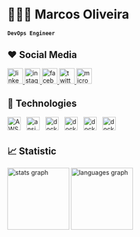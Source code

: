 # 🧑🏽‍💻 Marcos Oliveira
**`DevOps Engineer`**
## ❤️ Social Media
<div align="left">
  <a href="https://www.linkedin.com/in/marcosfernandesdeoliveira/" target="_blank">
    <img src="https://img.shields.io/static/v1?message=LinkedIn&logo=linkedin&label=&color=0077B5&logoColor=white&labelColor=&style=for-the-badge" height="35" alt="linkedin logo"  />
  </a>
  <a href="https://www.instagram.com/by_marcosoliveira/" target="_blank">
    <img src="https://img.shields.io/static/v1?message=Instagram&logo=instagram&label=&color=E4405F&logoColor=white&labelColor=&style=for-the-badge" height="35" alt="instagram logo"  />
  </a>
  <a href="https://www.facebook.com/bymarcosoliveira" target="_blank">
    <img src="https://img.shields.io/static/v1?message=Facebook&logo=facebook&label=&color=1877F2&logoColor=white&labelColor=&style=for-the-badge" height="35" alt="facebook logo"  />
  </a>
  <a href="https://x.com/by_marcosolivei" target="_blank">
    <img src="https://img.shields.io/static/v1?message=Twitter&logo=twitter&label=&color=1DA1F2&logoColor=white&labelColor=&style=for-the-badge" height="35" alt="twitter logo"  />
  </a>
  <a href="mailto: "marcos.f.oliveira@live.com"" target="_blank">
    <img src="https://img.shields.io/static/v1?message=Outlook&logo=microsoft-outlook&label=&color=0078D4&logoColor=white&labelColor=&style=for-the-badge" height="35" alt="microsoft-outlook logo"  />
  </a>
</div>

## 🤖 Technologies
<div align="left">
<img
  align="left"
  alt="AWS"
  title="AWS"
  width="30px"
  style="padding-right: 10px"
  background-color="#FFFFFF" 
  src="https://cdn.jsdelivr.net/gh/devicons/devicon@latest/icons/amazonwebservices/amazonwebservices-original-wordmark.svg"
  />
<img
  align="left"
  alt="ansible"
  title="ansible"
  width="30px"
  style="padding-right: 10px"
  background-color="#FFFFFF"
  src="https://cdn.jsdelivr.net/gh/devicons/devicon@latest/icons/ansible/ansible-original-wordmark.svg"
/>
<img
  align="left"
  alt="docker"
  title="docker"
  width="30px"
  style="padding-right: 10px"
  style="background-color: lightblue;"
  src="https://cdn.jsdelivr.net/gh/devicons/devicon@latest/icons/docker/docker-original-wordmark.svg"
/>       
<img
  align="left"
  alt="docker"
  title="docker"
  width="30px"
  style="padding-right: 10px"
  background-color="#FFFFFF"
  src="https://cdn.jsdelivr.net/gh/devicons/devicon@latest/icons/grafana/grafana-original-wordmark.svg"
/>
<img
  align="left"
  alt="docker"
  title="docker"
  width="30px"
  style="padding-right: 10px"
  background-color="#FFFFFF"
  src="https://cdn.jsdelivr.net/gh/devicons/devicon@latest/icons/kubernetes/kubernetes-original-wordmark.svg"
/>
<img
  align="left"
  alt="docker"
  title="docker"
  width="30px"
  style="padding-right: 10px"
  background-color="#FFFFFF"
  src="https://cdn.jsdelivr.net/gh/devicons/devicon@latest/icons/linux/linux-original.svg"
/>
</div>
<br></br>

## 📈 Statistic
<div align="left">
  <img src="https://github-readme-stats.vercel.app/api?username=MarcOliveiraPT&hide_title=false&hide_rank=false&show_icons=true&include_all_commits=true&count_private=true&disable_animations=false&theme=solarized-light&locale=en&hide_border=false" height="140" alt="stats graph"  />
  <img src="https://github-readme-stats.vercel.app/api/top-langs?username=MarcOliveiraPT&locale=en&hide_title=false&layout=compact&card_width=320&langs_count=5&theme=solarized-light&hide_border=true" height="140" alt="languages graph"  />
</div>
